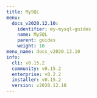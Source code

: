 ```yaml
---
title: MySQL
menu:
  docs_v2020.12.10:
    identifier: my-mysql-guides
    name: MySQL
    parent: guides
    weight: 10
menu_name: docs_v2020.12.10
info:
  cli: v0.15.2
  community: v0.15.2
  enterprise: v0.2.2
  installer: v0.15.2
  version: v2020.12.10
---
```


